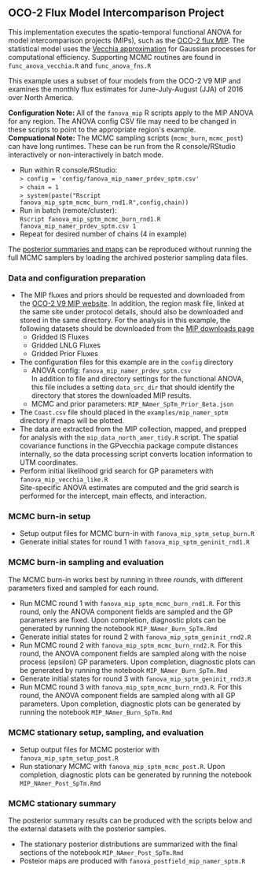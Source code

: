 ## OCO-2 Flux Model Intercomparison Project

This implementation executes the spatio-temporal functional ANOVA for model intercomparison projects (MIPs), such as the [OCO-2 flux MIP](https://gml.noaa.gov/ccgg/OCO2_v9mip/). The statistical model uses the [Vecchia approximation](https://doi.org/10.1214/19-STS755) for Gaussian processes for computational efficiency. Supporting MCMC routines are found in `func_anova_vecchia.R` and `func_anova_fns.R`

This example uses a subset of four models from the OCO-2 V9 MIP and examines the monthly flux estimates for June-July-August (JJA) of 2016 over North America.

**Configuration Note:** All of the `fanova_mip` R scripts apply to the MIP ANOVA for any region. The ANOVA config CSV file may need to be changed in these scripts to point to the appropriate region's example.  
**Compuational Note:** The MCMC sampling scripts (`mcmc_burn`, `mcmc_post`) can have long runtimes. These can be run from the R console/RStudio interactively or non-interactively in batch mode. 

* Run within R console/RStudio:  
`> config = 'config/fanova_mip_namer_prdev_sptm.csv'`  
`> chain = 1`  
`> system(paste("Rscript fanova_mip_sptm_mcmc_burn_rnd1.R",config,chain))`
* Run in batch (remote/cluster):  
`Rscript fanova_mip_sptm_mcmc_burn_rnd1.R fanova_mip_namer_prdev_sptm.csv 1`
* Repeat for desired number of chains (4 in example)

The [posterior summaries and maps](#mcmc-stationary-summary) can be reproduced without running the full MCMC samplers by loading the archived posterior sampling data files.

### Data and configuration preparation

* The MIP fluxes and priors should be requested and downloaded from the [OCO-2 V9 MIP website](https://gml.noaa.gov/ccgg/OCO2_v9mip/). In addition, the region mask file, linked at the same site under protocol details, should also be downloaded and stored in the same directory. For the analysis in this example, the following datasets should be downloaded from the [MIP downloads page](https://gml.noaa.gov/ccgg/OCO2_v9mip/download.php)
    - Gridded IS Fluxes
    - Gridded LNLG Fluxes
    - Gridded Prior Fluxes
* The configuration files for this example are in the `config` directory
    - ANOVA config: `fanova_mip_namer_prdev_sptm.csv`  
In addition to file and directory settings for the functional ANOVA, this file includes a setting `data_src_dir` that should identify the directory that stores the downloaded MIP results.
    - MCMC and prior parameters: `MIP_NAmer_SpTm_Prior_Beta.json`
* The `Coast.csv` file should placed in the `examples/mip_namer_sptm` directory if maps will be plotted.
* The data are extracted from the MIP collection, mapped, and prepped for analysis with the `mip_data_north_amer_tidy.R` script. The spatial covariance functions in the GPvecchia package compute distances internally, so the data processing script converts location information to UTM coordinates.
* Perform initial likelihood grid search for GP parameters with `fanova_mip_vecchia_like.R`  
Site-specific ANOVA estimates are computed and the grid search is performed for the intercept, main effects, and interaction.

### MCMC burn-in setup

* Setup output files for MCMC burn-in with `fanova_mip_sptm_setup_burn.R`
* Generate initial states for round 1 with `fanova_mip_sptm_geninit_rnd1.R`

### MCMC burn-in sampling and evaluation

The MCMC burn-in works best by running in three *rounds*, with different parameters fixed and sampled for each round.

* Run MCMC round 1 with `fanova_mip_sptm_mcmc_burn_rnd1.R`. For this round, only the ANOVA component fields are sampled and the GP parameters are fixed. Upon completion, diagnostic plots can be generated by running the notebook `MIP_NAmer_Burn_SpTm.Rmd`
* Generate initial states for round 2 with `fanova_mip_sptm_geninit_rnd2.R`
* Run MCMC round 2 with `fanova_mip_sptm_mcmc_burn_rnd2.R`. For this round, the ANOVA component fields are sampled along with the noise process (epsilon) GP parameters. Upon completion, diagnostic plots can be generated by running the notebook `MIP_NAmer_Burn_SpTm.Rmd`
* Generate initial states for round 3 with `fanova_mip_sptm_geninit_rnd3.R`
* Run MCMC round 3 with `fanova_mip_sptm_mcmc_burn_rnd3.R`. For this round, the ANOVA component fields are sampled along with all GP parameters. Upon completion, diagnostic plots can be generated by running the notebook `MIP_NAmer_Burn_SpTm.Rmd`

### MCMC stationary setup, sampling, and evaluation

* Setup output files for MCMC posterior with `fanova_mip_sptm_setup_post.R`
* Run stationary MCMC with `fanova_mip_sptm_mcmc_post.R`. Upon completion, diagnostic plots can be generated by running the notebook `MIP_NAmer_Post_SpTm.Rmd`

### MCMC stationary summary 

The posterior summary results can be produced with the scripts below and the external datasets with the posterior samples.

* The stationary posterior distributions are summarized with the final sections of the notebook `MIP_NAmer_Post_SpTm.Rmd`
* Posteior maps are produced with `fanova_postfield_mip_namer_sptm.R` 

